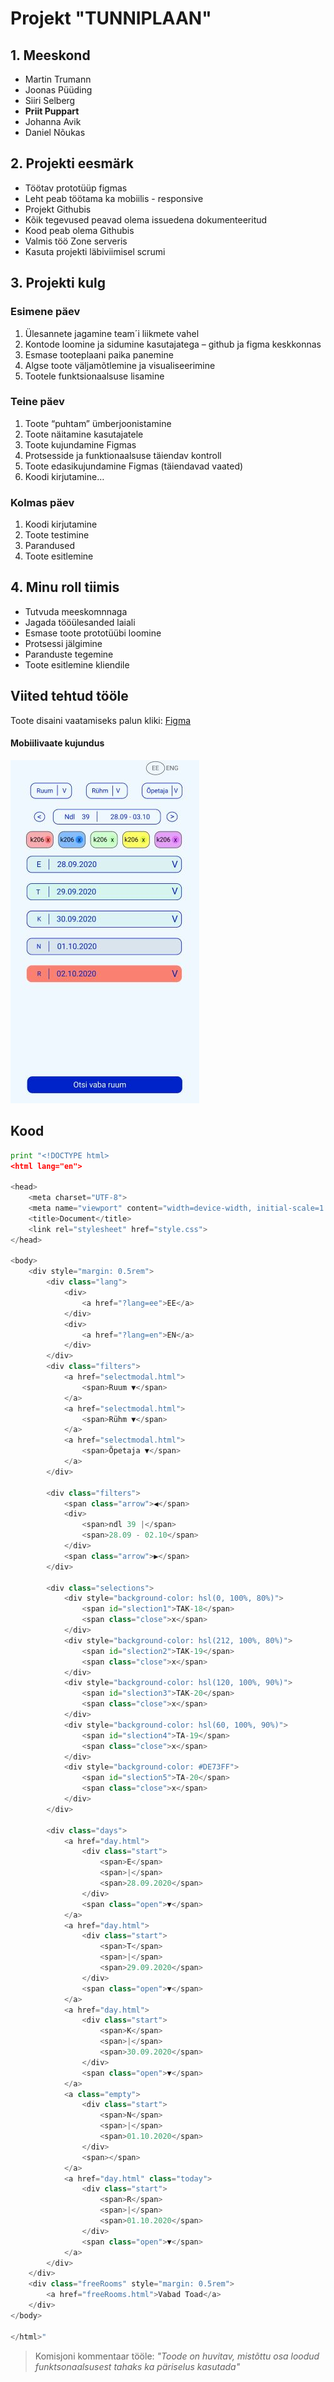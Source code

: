 # Projekt "TUNNIPLAAN"
## 1. Meeskond
 - Martin Trumann
 - Joonas Püüding
 - Siiri Selberg
 - **Priit Puppart**
 - Johanna Avik
 - Daniel Nõukas

 ## 2. Projekti eesmärk
 - Töötav prototüüp figmas
 - Leht peab töötama ka mobiilis - responsive
 - Projekt Githubis
 - Kõik tegevused peavad olema issuedena dokumenteeritud
 - Kood peab olema Githubis
 - Valmis töö Zone serveris
- Kasuta projekti läbiviimisel scrumi


## 3. Projekti kulg
### Esimene päev
1. Ülesannete jagamine team´i liikmete vahel
2. Kontode loomine ja sidumine kasutajatega – github ja figma keskkonnas
3. Esmase tooteplaani paika panemine
4. Algse toote väljamõtlemine ja visualiseerimine
5. Tootele funktsionaalsuse lisamine

### Teine päev
1. Toote “puhtam” ümberjoonistamine 
2. Toote näitamine kasutajatele
3. Toote kujundamine Figmas
4. Protsesside ja funktionaalsuse täiendav kontroll
5. Toote edasikujundamine Figmas (täiendavad vaated)
6. Koodi kirjutamine…

### Kolmas päev
1. Koodi kirjutamine
2. Toote testimine 
3. Parandused 
4. Toote esitlemine


## 4. Minu roll tiimis
- Tutvuda meeskomnnaga  
- Jagada tööülesanded laiali
- Esmase toote prototüübi loomine
- Protsessi jälgimine
- Paranduste tegemine
- Toote esitlemine kliendile   




## Viited tehtud tööle

Toote disaini vaatamiseks palun kliki: 
[Figma](https://www.figma.com/file/6beOOX3ySEW4ofg8Fmeq0I/Untitled?node-id=5%3A60)



#### Mobiilivaate kujundus
![Figma](Capture.JPG)




## Kood

```python
print "<!DOCTYPE html>
<html lang="en">

<head>
    <meta charset="UTF-8">
    <meta name="viewport" content="width=device-width, initial-scale=1.0">
    <title>Document</title>
    <link rel="stylesheet" href="style.css">
</head>

<body>
	<div style="margin: 0.5rem">
		<div class="lang">
			<div>
				<a href="?lang=ee">EE</a>
			</div>
			<div>
				<a href="?lang=en">EN</a>
			</div>
		</div>
		<div class="filters">
			<a href="selectmodal.html">
				<span>Ruum ▼</span>
			</a>
			<a href="selectmodal.html">
				<span>Rühm ▼</span>
			</a>
			<a href="selectmodal.html">
				<span>Õpetaja ▼</span>
			</a>
		</div>

		<div class="filters">
			<span class="arrow">◀</span>
			<div>
				<span>ndl 39 |</span>
				<span>28.09 - 02.10</span>
			</div>
			<span class="arrow">▶</span>
		</div>

		<div class="selections">
			<div style="background-color: hsl(0, 100%, 80%)">
				<span id="slection1">TAK-18</span>
				<span class="close">x</span>
			</div>
			<div style="background-color: hsl(212, 100%, 80%)">
				<span id="slection2">TAK-19</span>
				<span class="close">x</span>
			</div>
			<div style="background-color: hsl(120, 100%, 90%)">
				<span id="slection3">TAK-20</span>
				<span class="close">x</span>
			</div>
			<div style="background-color: hsl(60, 100%, 90%)">
				<span id="slection4">TA-19</span>
				<span class="close">x</span>
			</div>
			<div style="background-color: #DE73FF">
				<span id="slection5">TA-20</span>
				<span class="close">x</span>
			</div>
		</div>

		<div class="days">
			<a href="day.html">
				<div class="start">
					<span>E</span>
					<span>|</span>
					<span>28.09.2020</span>
				</div>
				<span class="open">▼</span>
			</a>
			<a href="day.html">
				<div class="start">
					<span>T</span>
					<span>|</span>
					<span>29.09.2020</span>
				</div>
				<span class="open">▼</span>
			</a>
			<a href="day.html">
				<div class="start">
					<span>K</span>
					<span>|</span>
					<span>30.09.2020</span>
				</div>
				<span class="open">▼</span>
			</a>
			<a class="empty">
				<div class="start">
					<span>N</span>
					<span>|</span>
					<span>01.10.2020</span>
				</div>
				<span></span>
			</a>
			<a href="day.html" class="today">
				<div class="start">
					<span>R</span>
					<span>|</span>
					<span>01.10.2020</span>
				</div>
				<span class="open">▼</span>
			</a>
		</div>
	</div>
	<div class="freeRooms" style="margin: 0.5rem">
		<a href="freeRooms.html">Vabad Toad</a>
	</div>
</body>

</html>"
```


> Komisjoni kommentaar tööle: _"Toode on huvitav, mistõttu osa loodud funktsonaalsusest tahaks ka päriselus kasutada"_



